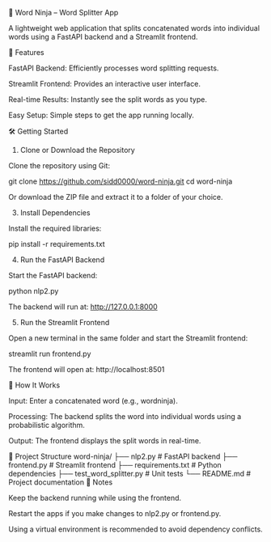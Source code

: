🥷 Word Ninja – Word Splitter App

A lightweight web application that splits concatenated words into individual words using a FastAPI backend and a Streamlit frontend.

🚀 Features

FastAPI Backend: Efficiently processes word splitting requests.

Streamlit Frontend: Provides an interactive user interface.

Real-time Results: Instantly see the split words as you type.

Easy Setup: Simple steps to get the app running locally.

🛠️ Getting Started
1. Clone or Download the Repository

Clone the repository using Git:

git clone https://github.com/sidd0000/word-ninja.git
cd word-ninja


Or download the ZIP file and extract it to a folder of your choice.



3. Install Dependencies

Install the required libraries:

pip install -r requirements.txt

4. Run the FastAPI Backend

Start the FastAPI backend:

python nlp2.py


The backend will run at: http://127.0.0.1:8000

5. Run the Streamlit Frontend

Open a new terminal in the same folder and start the Streamlit frontend:

streamlit run frontend.py


The frontend will open at: http://localhost:8501

🔄 How It Works

Input: Enter a concatenated word (e.g., wordninja).

Processing: The backend splits the word into individual words using a probabilistic algorithm.

Output: The frontend displays the split words in real-time.

📂 Project Structure
word-ninja/
├── nlp2.py           # FastAPI backend
├── frontend.py       # Streamlit frontend
├── requirements.txt  # Python dependencies
├── test_word_splitter.py  # Unit tests
└── README.md         # Project documentation
📌 Notes

Keep the backend running while using the frontend.

Restart the apps if you make changes to nlp2.py or frontend.py.

Using a virtual environment is recommended to avoid dependency conflicts.

